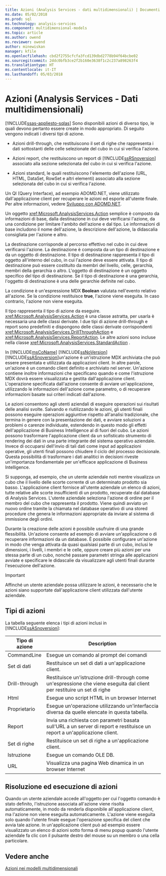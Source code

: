 ```yaml
---
title: Azioni (Analysis Services - dati multidimensionali) | Documenti Microsoft
ms.date: 05/02/2018
ms.prod: sql
ms.technology: analysis-services
ms.component: multidimensional-models
ms.topic: article
ms.author: owend
ms.reviewer: owend
author: minewiskan
manager: kfile
ms.openlocfilehash: cbd2f2755cfcfa3fcd139dbd2778b94f64bcbe02
ms.sourcegitcommit: 2ddc0bfb3ce2f2b160e3638f1c2c237a898263f4
ms.translationtype: HT
ms.contentlocale: it-IT
ms.lasthandoff: 05/03/2018
---
```

# <a name="actions-analysis-services---multidimensional-data"></a>Azioni (Analysis Services - Dati multidimensionali)
[!INCLUDE[ssas-appliesto-sqlas](../../includes/ssas-appliesto-sqlas.md)]
  Sono disponibili azioni di diverso tipo, le quali devono pertanto essere create in modo appropriato. Di seguito vengono indicati i diversi tipi di azione.  
  
-   Azioni drill-through, che restituiscono il set di righe che rappresenta i dati sottostanti delle celle selezionate del cubo in cui si verifica l'azione.  
  
-   Azioni report, che restituiscono un report di [!INCLUDE[ssRSnoversion](../../includes/ssrsnoversion-md.md)] associato alla sezione selezionata del cubo in cui si verifica l'azione.  
  
-   Azioni standard, le quali restituiscono l'elemento dell'azione (URL, HTML, DataSet, RowSet e altri elementi) associato alla sezione selezionata del cubo in cui si verifica l'azione.  
  
 Un QI (Query Interface), ad esempio ADOMD.NET, viene utilizzato dall'applicazione client per recuperare le azioni ed esporle all'utente finale. Per altre informazioni, vedere [Sviluppo con ADOMD.NET](../../analysis-services/multidimensional-models/adomd-net/developing-with-adomd-net.md).  
  
 Un oggetto <xref:Microsoft.AnalysisServices.Action> semplice è composto da informazioni di base, dalla destinazione in cui deve verificarsi l'azione, da una condizione per limitare l'ambito dell'azione e dal tipo. Le informazioni di base includono il nome dell'azione, la descrizione dell'azione, la didascalia consigliata per l'azione e altro.  
  
 La destinazione corrisponde al percorso effettivo nel cubo in cui deve verificarsi l'azione. La destinazione è composta da un tipo di destinazione e da un oggetto di destinazione. Il tipo di destinazione rappresenta il tipo di oggetto all'interno del cubo, in cui l'azione deve essere attivata. Il tipo di destinazione può essere costituito da membri del livello, celle, gerarchia, membri della gerarchia o altro. L'oggetto di destinazione è un oggetto specifico del tipo di destinazione. Se il tipo di destinazione è una gerarchia, l'oggetto di destinazione è una delle gerarchie definite nel cubo.  
  
 La condizione è un'espressione MDX **Boolean** valutata nell'evento relativo all'azione. Se la condizione restituisce **true**, l'azione viene eseguita. In caso contrario, l'azione non viene eseguita.  
  
 Il tipo rappresenta il tipo di azione da eseguire. <xref:Microsoft.AnalysisServices.Action> è una classe astratta, per usarla è necessaria una delle classi derivate. I due tipi di azione drill-through e report sono predefiniti e dispongono delle classi derivate corrispondenti <xref:Microsoft.AnalysisServices.DrillThroughAction> e <xref:Microsoft.AnalysisServices.ReportAction>. Le altre azioni sono incluse nella classe <xref:Microsoft.AnalysisServices.StandardAction> .  
  
 In [!INCLUDE[msCoName](../../includes/msconame-md.md)] [!INCLUDE[ssNoVersion](../../includes/ssnoversion-md.md)] [!INCLUDE[ssASnoversion](../../includes/ssasnoversion-md.md)]un'azione è un'istruzione MDX archiviata che può essere presentata e utilizzata da applicazioni client. In altre parole, un'azione è un comando client definito e archiviato nel server. Un'azione contiene inoltre informazioni che specificano quando e come l'istruzione MDX dovrà essere visualizzata e gestita dall'applicazione client. L'operazione specificata dall'azione consente di avviare un'applicazione, utilizzando le informazioni dell'azione come parametro, o di recuperare informazioni basate sui criteri indicati dall'azione.  
  
 Le azioni consentono agli utenti aziendali di eseguire operazioni sui risultati delle analisi svolte. Salvando e riutilizzando le azioni, gli utenti finali possono eseguire operazioni aggiuntive rispetto all'analisi tradizionale, che termina in genere con la presentazione dei dati, e avviare soluzioni a problemi o carenze individuate, estendendo in questo modo gli effetti dell'applicazione di Business Intelligence al di fuori del cubo. Le azioni possono trasformare l'applicazione client da un sofisticato strumento di rendering dei dati in una parte integrante del sistema operativo aziendale. Invece di occuparsi dell'invio di tali dati come input ad applicazioni operative, gli utenti finali possono chiudere il ciclo del processo decisionale. Questa possibilità di trasformare i dati analitici in decisioni riveste un'importanza fondamentale per un'efficace applicazione di Business Intelligence.  
  
 Si supponga, ad esempio, che un utente aziendale noti mentre visualizza un cubo che il livello delle scorte corrente di un determinato prodotto sia basso. L'applicazione client fornisce all'utente aziendale un elenco di azioni, tutte relative alle scorte insufficienti di un prodotto, recuperate dal database di Analysis Services. L'utente aziendale seleziona l'azione di ordine per il membro del cubo che rappresenta il prodotto. Viene quindi avviato un nuovo ordine tramite la chiamata nel database operativo di una stored procedure che genera le informazioni appropriate da inviare al sistema di immissione degli ordini.  
  
 Durante la creazione delle azioni è possibile usufruire di una grande flessibilità. Un'azione consente ad esempio di avviare un'applicazione o di recuperare informazioni da un database. È possibile configurare un'azione in modo che venga attivata da quasi qualsiasi parte di un cubo, inclusi le dimensioni, i livelli, i membri e le celle, oppure creare più azioni per una stessa parte di un cubo, nonché passare parametri stringa alle applicazioni avviate e specificare le didascalie da visualizzare agli utenti finali durante l'esecuzione dell'azione.  
  
> [!IMPORTANT]  
>  Affinché un utente aziendale possa utilizzare le azioni, è necessario che le azioni siano supportate dall'applicazione client utilizzata dall'utente aziendale.  
  
## <a name="types-of-actions"></a>Tipi di azioni  
 La tabella seguente elenca i tipi di azioni inclusi in [!INCLUDE[ssASnoversion](../../includes/ssasnoversion-md.md)]:  
  
|Tipo di azione|Description|  
|-----------------|-----------------|  
|CommandLine|Esegue un comando al prompt dei comandi|  
|Set di dati|Restituisce un set di dati a un'applicazione client.|  
|Drill-through|Restituisce un'istruzione drill-through come un'espressione che viene eseguita dal client per restituire un set di righe|  
|Html|Esegue uno script HTML in un browser Internet|  
|Proprietario|Esegue un'operazione utilizzando un'interfaccia diversa da quelle elencate in questa tabella.|  
|Report|Invia una richiesta con parametri basata sull'URL a un server di report e restituisce un report a un'applicazione client.|  
|Set di righe|Restituisce un set di righe a un'applicazione client.|  
|Istruzione|Esegue un comando OLE DB.|  
|URL|Visualizza una pagina Web dinamica in un browser Internet|  
  
## <a name="resolving-and-executing-actions"></a>Risoluzione ed esecuzione di azioni  
 Quando un utente aziendale accede all'oggetto per cui l'oggetto comando è stato definito, l'istruzione associata all'azione viene risolta automaticamente, in modo da renderla disponibile all'applicazione client, ma l'azione non viene eseguita automaticamente. L'azione viene eseguita solo quando l'utente finale esegue l'operazione specifica del client che avvia tale azione. In un'applicazione client può ad esempio essere visualizzato un elenco di azioni sotto forma di menu popup quando l'utente aziendale fa clic con il pulsante destro del mouse su un membro o una cella particolare.  
  
## <a name="see-also"></a>Vedere anche  
 [Azioni nei modelli multidimensionali](../../analysis-services/multidimensional-models/actions-in-multidimensional-models.md)  
  
  
